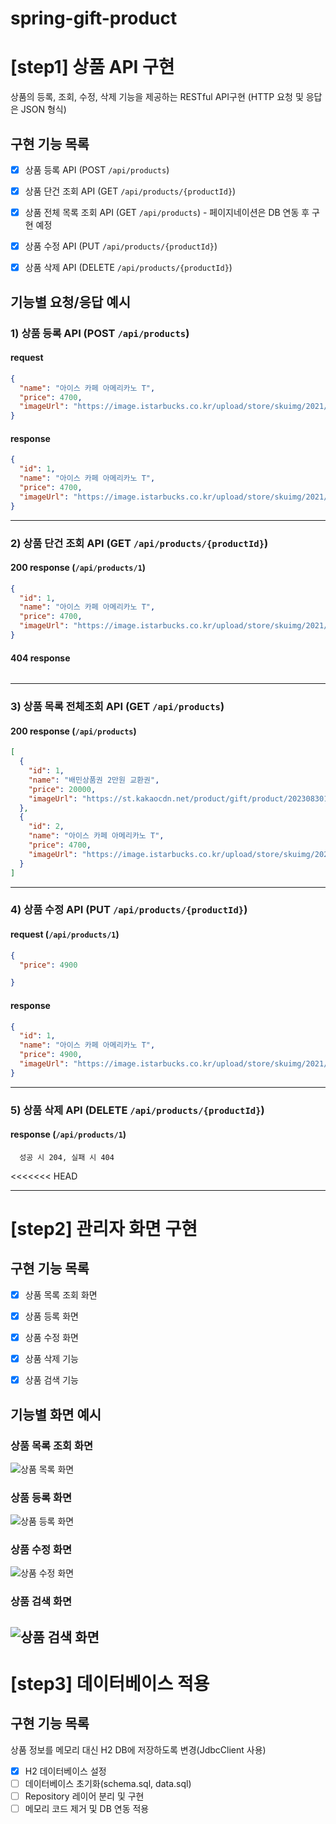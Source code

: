 # spring-gift-product

# [step1] 상품 API 구현


상품의 등록, 조회, 수정, 삭제 기능을 제공하는 RESTful API구현
(HTTP 요청 및 응답은 JSON 형식)

## 구현 기능 목록


- [x] 상품 등록 API (POST `/api/products`)
- [x] 상품 단건 조회 API (GET `/api/products/{productId}`)
- [x] 상품 전체 목록 조회 API (GET `/api/products`) - 페이지네이션은 DB 연동 후 구현 예정
- [x] 상품 수정 API (PUT `/api/products/{productId}`)
- [x] 상품 삭제 API (DELETE `/api/products/{productId}`)


## 기능별 요청/응답 예시

### 1) 상품 등록 API (POST `/api/products`)

#### request

```json
{
  "name": "아이스 카페 아메리카노 T",
  "price": 4700,
  "imageUrl": "https://image.istarbucks.co.kr/upload/store/skuimg/2021/04/[110563]_20210426095937947.jpg"
}
```
#### response 
```json
{
  "id": 1,
  "name": "아이스 카페 아메리카노 T",
  "price": 4700,
  "imageUrl": "https://image.istarbucks.co.kr/upload/store/skuimg/2021/04/[110563]_20210426095937947.jpg"
}
```
---
### 2) 상품 단건 조회 API (GET `/api/products/{productId}`)

#### 200 response (`/api/products/1`)
```json
{
  "id": 1,
  "name": "아이스 카페 아메리카노 T",
  "price": 4700,
  "imageUrl": "https://image.istarbucks.co.kr/upload/store/skuimg/2021/04/[110563]_20210426095937947.jpg"
}
```
#### 404 response
```json

```
---
### 3) 상품 목록 전체조회 API (GET `/api/products`)

#### 200 response (`/api/products`)
```json
[
  {
    "id": 1,
    "name": "배민상품권 2만원 교환권",
    "price": 20000,
    "imageUrl": "https://st.kakaocdn.net/product/gift/product/20230830170233_21660381ee6d4c06ac0abe956468d0d2.png"
  },
  {
    "id": 2,
    "name": "아이스 카페 아메리카노 T",
    "price": 4700,
    "imageUrl": "https://image.istarbucks.co.kr/upload/store/skuimg/2021/04/[110563]_20210426095937947.jpg"
  }
]
```
---
### 4) 상품 수정 API (PUT `/api/products/{productId}`)

#### request (`/api/products/1`)
```json
{
  "price": 4900

}
```
#### response 
```json
{
  "id": 1,
  "name": "아이스 카페 아메리카노 T",
  "price": 4900,
  "imageUrl": "https://image.istarbucks.co.kr/upload/store/skuimg/2021/04/[110563]_20210426095937947.jpg"
}
```
---
### 5) 상품 삭제 API (DELETE `/api/products/{productId}`)

#### response (`/api/products/1`)
```
  성공 시 204, 실패 시 404
```
<<<<<<< HEAD

---

# [step2] 관리자 화면 구현

## 구현 기능 목록

- [x] 상품 목록 조회 화면
- [x] 상품 등록 화면
- [x] 상품 수정 화면
- [x] 상품 삭제 기능
- [x] 상품 검색 기능


## 기능별 화면 예시

### 상품 목록 조회 화면
![상품 목록 화면](images/2025-06-26-145328.png)

### 상품 등록 화면
![상품 등록 화면](images/2025-06-26-160747.png)

### 상품 수정 화면
![상품 수정 화면](images/2025-06-26-182447.png)

### 상품 검색 화면
![상품 검색 화면](images/2025-06-26-232130.png)
---

# [step3] 데이터베이스 적용

## 구현 기능 목록

상품 정보를 메모리 대신 H2 DB에 저장하도록 변경(JdbcClient 사용)

- [x] H2 데이터베이스 설정
- [ ] 데이터베이스 초기화(schema.sql, data.sql)
- [ ] Repository 레이어 분리 및 구현 
- [ ] 메모리 코드 제거 및 DB 연동 적용 

